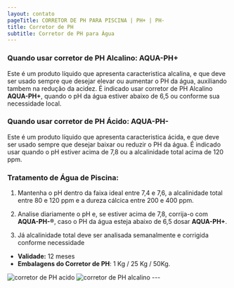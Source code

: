```yaml
---
layout: contato
pageTitle: CORRETOR DE PH PARA PISCINA | PH+ | PH- 
title: Corretor de PH
subtitle: Corretor de PH para Água
---
```

### Quando usar corretor de PH Alcalino: **AQUA-PH+**

Este é um produto líquido que apresenta caracteristica alcalina, e que deve ser usado sempre que desejar elevar ou aumentar o PH da  água, auxiliando tambem na redução da acidez. 
É indicado usar corretor de PH Alcalino **AQUA-PH+**, quando o pH da água estiver abaixo de 6,5 ou conforme sua necessidade local.
 
### Quando usar corretor de PH Ácido: **AQUA-PH-**

Este é um produto líquido que apresenta caracteristica ácida, e que deve ser usado sempre que desejar baixar ou reduzir o PH da  água.
É indicado usar quando o pH estiver acima de 7,8 ou a alcalinidade total acima de 120 ppm. 

### Tratamento de Água de Piscina:

1) Mantenha o pH dentro da faixa ideal entre 7,4 e 7,6, a alcalinidade total entre 80 e 120 ppm e a dureza cálcica entre 200 e 400 ppm.

2) Analise diariamente o pH e, se estiver acima de 7,8, corrija-o com **AQUA-PH-®**, caso o PH da água esteja abaixo de 6,5 dosar **AQUA-PH+**.

3) Já alcalinidade total deve ser analisada semanalmente e corrigida conforme necessidade  


 
- **Validade:** 12 meses
- **Embalagens do Corretor de PH**: 1 Kg / 25 Kg / 50Kg.

  
<img class="img-responsive pull-right" style="max-width: 45%;" src="../../website/images/corretor de PH acido.png" alt="corretor de PH acido">  
<img class="img-responsive pull-left" style="max-width: 45%;" src="../../website/images/corretor de PH alcalino.png" alt="corretor de PH alcalino">
---



